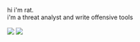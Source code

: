 hi i'm rat. <br>
i'm a threat analyst and write offensive tools

<a>
  <img align="center" src="https://github-readme-stats.vercel.app/api?username=rat-c&show_icons=true&theme=tokyonight" />
</a>
<a>
  <img align="center" src="https://github-readme-stats.vercel.app/api/top-langs/?username=rat-c&layout=compact&show_icons=true&theme=tokyonight" />
</a>

